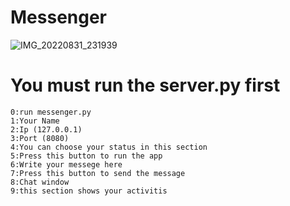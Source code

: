 # Messenger

![IMG_20220831_231939](https://user-images.githubusercontent.com/90928167/187759058-e3bcbfb1-7eea-4e5f-af42-b6adc3ee76d4.png)
# You must run the server.py first 
	0:run messenger.py
	1:Your Name
	2:Ip (127.0.0.1)
	3:Port (8080)
	4:You can choose your status in this section
	5:Press this button to run the app
	6:Write your messege here
	7:Press this button to send the message
	8:Chat window
	9:this section shows your activitis	
